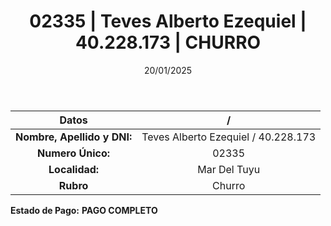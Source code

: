 ﻿---
title: 02335 | Teves Alberto Ezequiel | 40.228.173 | CHURRO
date: 20/01/2025
draft: false
tags: ['mar-del-tuyu', 'titular', 'churro']
---

|          **Datos**          |  /  |
|:---------------------------:|:---:|
| **Nombre, Apellido y DNI:** | Teves Alberto Ezequiel / 40.228.173 |
|      **Numero Único:**      | 02335 |
|        **Localidad:**       | Mar Del Tuyu |
|          **Rubro**          | Churro |

**Estado de Pago:** **PAGO COMPLETO**
